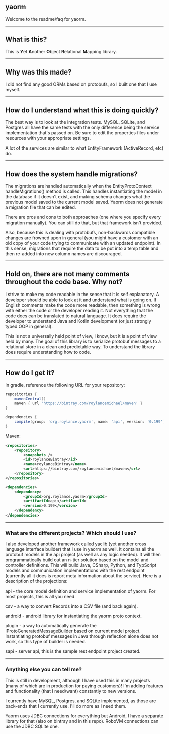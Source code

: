 ## yaorm

Welcome to the readme/faq for yaorm.


***


## What is this?

This is **Y**et **A**nother **O**bject **R**elational **M**apping library. 


***


## Why was this made?

I did not find any good ORMs based on protobufs, so I built one that I use myself.


***

## How do I understand what this is doing quickly?

The best way is to look at the integration tests. MySQL, SQLite, and Postgres all have the same tests with the only difference being the service implementation that's passed on. Be sure to edit the properties files under resources with your appropriate settings. 

A lot of the services are similar to what EntityFramework (ActiveRecord, etc) do. 

***

## How does the system handle migrations? 

The migrations are handled automatically when the EntityProtoContext handleMigrations() method is called. This handles instantiating the model in the database if it doesn't exist, and making schema changes what the previous model saved to the current model saved. Yaorm does not generate a migration file that can be edited. 
  
There are pros and cons to both approaches (one where you specify every migration manually). You can still do that, but that framework isn't provided.

Also, because this is dealing with protobufs, non-backwards compatible changes are frowned upon in general (you might have a customer with an old copy of your code trying to communicate with an updated endpoint). In this sense, migrations that require the data to be put into a temp table and then re-added into new column names are discouraged. 

***

## Hold on, there are not many comments throughout the code base. Why not? 

I strive to make my code readable in the sense that it is self explanatory. A developer should be able to look at it and understand what is going on. If English comments make the code more readable, then something is wrong with either the code or the developer reading it. Not everything that the code does can be translated to natural language. It does require the developer to understand Java and Kotlin development (or just strongly typed OOP in general).

This is not a universally held point of view, I know, but it is a point of view held by many. The goal of this library is to serialize protobuf messages to a relational store in a clean and predictable way. To understand the library does require understanding how to code. 

***

## How do I get it?


In gradle, reference the following URL for your repository:
```groovy
repositories {
    mavenCentral()
    maven { url 'https://bintray.com/roylancemichael/maven' }
}

dependencies {
    compile(group: 'org.roylance.yaorm', name: 'api', version: '0.199')
}
```

Maven:
```xml
<repositories>
    <repository>
        <snapshots />
        <id>roylanceBintray</id>
        <name>roylanceBintray</name>
        <url>https://bintray.com/roylancemichael/maven</url>
    </repository>
</repositories>

<dependencies>
    <dependency>
        <groupId>org.roylance.yaorm</groupId>
        <artifactId>api</artifactId>
        <version>0.199</version>
    </dependency>
</dependencies>
```

***

### What are the different projects? Which should I use?

I also developed another framework called yaclib (yet another cross language interface builder) that I use in yaorm as well. It contains all the protobuf models in the api project (as well as any logic needed). It will then programmatically build out an n-tier solution based on the model and controller definitions. This will build Java, CSharp, Python, and TypScript models and communication implementations with the rest endpoint (currently all it does is report meta information about the service). Here is a description of the projections:

api - the core model definition and service implementation of yaorm. For most projects, this is all you need.

csv - a way to convert Records into a CSV file (and back again).

android - android library for instantiating the yaorm proto context.

plugin - a way to automatically generate the IProtoGeneratedMessageBuilder based on current model project. Instantiating protobuf messages in Java through reflection alone does not work, so this type of builder is needed.

sapi - server api, this is the sample rest endpoint project created. 

***

### Anything else you can tell me?

This is still in development, although I have used this in many projects (many of which are in production for paying customers)! I'm adding features and functionality (that I need/want) constantly to new versions.

I currently have MySQL, Postgres, and SQLite implemented, as those are back-ends that I currently use. I'll do more as I need them.

Yaorm uses JDBC connections for everything but Android, I have a separate library for that (also on bintray and in this repo). RoboVM connections can use the JDBC SQLite one.


